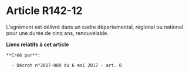 # Article R142-12

L'agrément est délivré dans un cadre départemental, régional ou national pour une durée de cinq ans, renouvelable.

**Liens relatifs à cet article**

	**Créé par**:

	  - Décret n°2017-888 du 6 mai 2017 - art. 6
